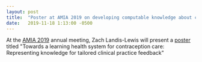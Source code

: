 ```yaml
---
layout: post
title:  "Poster at AMIA 2019 on developing computable knowledge about clinical performance feedback"
date:   2019-11-18 1:13:00 -0500
---
```


At the [AMIA 2019](https://www.amia.org/amia2019) annual meeting, Zach Landis-Lewis will present a [poster]({{site.baseurl}}/assets/img/AMIA_2019_LHS_contraception_care_poster.pdf) titled "Towards a learning health system for contraception care: Representing knowledge for tailored clinical practice feedback"


